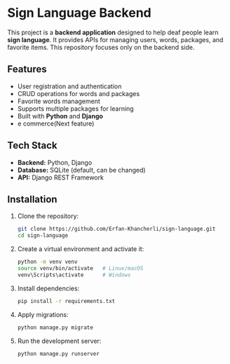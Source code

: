 # Sign Language Backend

This project is a **backend application** designed to help deaf people learn **sign language**. It provides APIs for managing users, words, packages, and favorite items. This repository focuses only on the backend side.

## Features

- User registration and authentication
- CRUD operations for words and packages
- Favorite words management
- Supports multiple packages for learning
- Built with **Python** and **Django**
- e commerce(Next feature)
## Tech Stack

- **Backend:** Python, Django
- **Database:** SQLite (default, can be changed)
- **API:** Django REST Framework

## Installation

1. Clone the repository:
   ```bash
   git clone https://github.com/Erfan-Khancherli/sign-language.git
   cd sign-language
2. Create a virtual environment and activate it:
   ```bash
   python -m venv venv
   source venv/bin/activate   # Linux/macOS
   venv\Scripts\activate      # Windows
3. Install dependencies:
   ```bash
   pip install -r requirements.txt
4. Apply migrations:
   ```bash
   python manage.py migrate
5. Run the development server:
   ```bash
   python manage.py runserver
